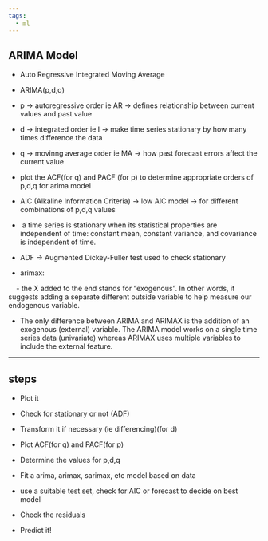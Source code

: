 ```yaml
---
tags:
  - ml
---
```

## ARIMA Model

- Auto Regressive Integrated Moving Average

- ARIMA(p,d,q)

- p -> autoregressive order ie AR -> defines relationship between current values and past value

- d -> integrated order ie I -> make time series stationary by how many times difference the data

- q -> movinng average order ie MA -> how past forecast errors affect the current value

- plot the ACF(for q) and PACF (for p) to determine appropriate orders of p,d,q for arima model

- AIC (Alkaline Information Criteria) -> low AIC model -> for different combinations of p,d,q values

-  a time series is stationary when its statistical properties are independent of time: constant mean, constant variance, and covariance is independent of time.

- ADF -> Augmented Dickey-Fuller test used to check stationary

- arimax:

    - the X added to the end stands for “exogenous”. In other words, it suggests adding a separate different outside variable to help measure our endogenous variable.

- The only difference between ARIMA and ARIMAX is the addition of an exogenous (external) variable. The ARIMA model works on a single time series data (univariate) whereas ARIMAX uses multiple variables to include the external feature.

-----------------------------------------------------------

## steps


- Plot it

- Check for stationary or not (ADF)

- Transform it if necessary (ie differencing)(for d)

- Plot ACF(for q) and PACF(for p)

- Determine the values for p,d,q

- Fit a arima, arimax, sarimax, etc model based on data

- use a suitable test set, check for AIC or forecast to decide on best model

- Check the residuals

- Predict it!
